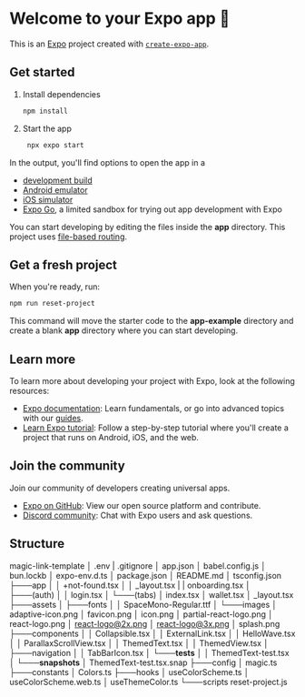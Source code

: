 # Welcome to your Expo app 👋

This is an [Expo](https://expo.dev) project created with [`create-expo-app`](https://www.npmjs.com/package/create-expo-app).

## Get started

1. Install dependencies

   ```bash
   npm install
   ```

2. Start the app

   ```bash
    npx expo start
   ```

In the output, you'll find options to open the app in a

- [development build](https://docs.expo.dev/develop/development-builds/introduction/)
- [Android emulator](https://docs.expo.dev/workflow/android-studio-emulator/)
- [iOS simulator](https://docs.expo.dev/workflow/ios-simulator/)
- [Expo Go](https://expo.dev/go), a limited sandbox for trying out app development with Expo

You can start developing by editing the files inside the **app** directory. This project uses [file-based routing](https://docs.expo.dev/router/introduction).

## Get a fresh project

When you're ready, run:

```bash
npm run reset-project
```

This command will move the starter code to the **app-example** directory and create a blank **app** directory where you can start developing.

## Learn more

To learn more about developing your project with Expo, look at the following resources:

- [Expo documentation](https://docs.expo.dev/): Learn fundamentals, or go into advanced topics with our [guides](https://docs.expo.dev/guides).
- [Learn Expo tutorial](https://docs.expo.dev/tutorial/introduction/): Follow a step-by-step tutorial where you'll create a project that runs on Android, iOS, and the web.

## Join the community

Join our community of developers creating universal apps.

- [Expo on GitHub](https://github.com/expo/expo): View our open source platform and contribute.
- [Discord community](https://chat.expo.dev): Chat with Expo users and ask questions.

## Structure

magic-link-template
│   .env
|   .gitignore
│   app.json
│   babel.config.js
│   bun.lockb
│   expo-env.d.ts
│   package.json
│   README.md
│   tsconfig.json
├───app
│   │   +not-found.tsx
│   │   _layout.tsx
| 	|   onboarding.tsx
│   ├───(auth)
│   │       login.tsx
│   └───(tabs)
│           index.tsx
│           wallet.tsx
│           _layout.tsx
├───assets
│   ├───fonts
│   │       SpaceMono-Regular.ttf
│   └───images
│           adaptive-icon.png
│           favicon.png
│           icon.png
│           partial-react-logo.png
│           react-logo.png
│           react-logo@2x.png
│           react-logo@3x.png
│           splash.png
├───components
│   │   Collapsible.tsx
│   │   ExternalLink.tsx
│   │   HelloWave.tsx
│   │   ParallaxScrollView.tsx
│   │   ThemedText.tsx
│   │   ThemedView.tsx
│   ├───navigation
│   │       TabBarIcon.tsx
│   └───__tests__
│       │   ThemedText-test.tsx
│       └───__snapshots__
│               ThemedText-test.tsx.snap
├───config
│       magic.ts
├───constants
│       Colors.ts
├───hooks
│       useColorScheme.ts
│       useColorScheme.web.ts
│       useThemeColor.ts
└───scripts
        reset-project.js